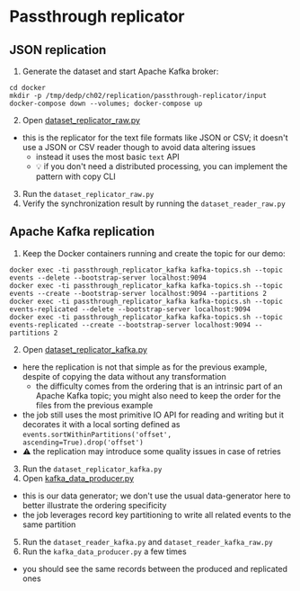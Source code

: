 # Passthrough replicator
## JSON replication

1. Generate the dataset and start Apache Kafka broker:
```
cd docker
mkdir -p /tmp/dedp/ch02/replication/passthrough-replicator/input
docker-compose down --volumes; docker-compose up
```
2. Open [dataset_replicator_raw.py](dataset_replicator_raw.py)
* this is the replicator for the text file formats like JSON or CSV; it doesn't use a JSON or CSV reader though 
  to avoid data altering issues
  * instead it uses the most basic `text` API
  * 💡 if you don't need a distributed processing, you can implement the pattern with copy CLI
3. Run the `dataset_replicator_raw.py`
4. Verify the synchronization result by running the `dataset_reader_raw.py`

## Apache Kafka replication
1. Keep the Docker containers running and create the topic for our demo:
```
docker exec -ti passthrough_replicator_kafka kafka-topics.sh --topic events --delete --bootstrap-server localhost:9094
docker exec -ti passthrough_replicator_kafka kafka-topics.sh --topic events --create --bootstrap-server localhost:9094 --partitions 2
docker exec -ti passthrough_replicator_kafka kafka-topics.sh --topic events-replicated --delete --bootstrap-server localhost:9094
docker exec -ti passthrough_replicator_kafka kafka-topics.sh --topic events-replicated --create --bootstrap-server localhost:9094 --partitions 2
```
2. Open [dataset_replicator_kafka.py](dataset_replicator_kafka.py)
* here the replication is not that simple as for the previous example, despite of copying the data without any 
  transformation
  * the difficulty comes from the ordering that is an intrinsic part of an Apache Kafka topic; you might also 
    need to keep the order for the files from the previous example
* the job still uses the most primitive IO API for reading and writing but it decorates it with a local sorting 
  defined as `events.sortWithinPartitions('offset', ascending=True).drop('offset')`
* ⚠️ the replication may introduce some quality issues in case of retries
3. Run the `dataset_replicator_kafka.py`
4. Open [kafka_data_producer.py](kafka_data_producer.py)
* this is our data generator; we don't use the usual data-generator here to better illustrate the ordering specificity
* the job leverages record key partitioning to write all related events to the same partition
5. Run the `dataset_reader_kafka.py` and `dataset_reader_kafka_raw.py`
6. Run the `kafka_data_producer.py` a few times
* you should see the same records between the produced and replicated ones